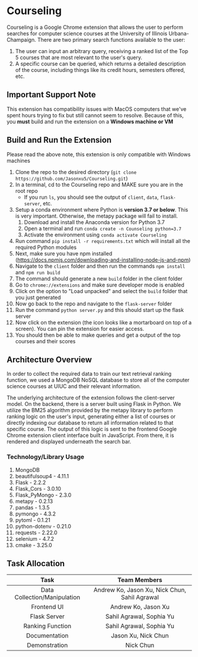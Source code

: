 # Courseling

Courseling is a Google Chrome extension that allows the user to perform searches for computer science courses at the University of Illinois Urbana-Champaign. There are two primary search functions available to the user:

1. The user can input an arbitrary query, receiving a ranked list of the Top 5 courses that are most relevant to the user's query.
2. A specific course can be queried, which returns a detailed description of the course, including things like its credit hours, semesters offered, etc.

## Important Support Note
This extension has compatibility issues with MacOS computers that we've spent hours trying to fix but still cannot seem to resolve.
Because of this, you **must** build and run the extension on a **Windows machine or VM**

## Build and Run the Extension
Please read the above note, this extension is only compatible with Windows machines

1. Clone the repo to the desired directory (`git clone https://github.com/Jasonxu5/Courseling.git`)
2. In a terminal, cd to the Courseling repo and MAKE sure you are in the root repo
    - If you run `ls`, you should see the output of `client`, `data`, `flask-server`, etc.
3. Setup a conda environment where Python is **version 3.7 or below**. This is very important. Otherwise, the metapy package will fail to install.
    1. Download and install the Anaconda version for Python 3.7
    2. Open a terminal and run `conda create -n Counseling python=3.7`
    3. Activate the environment using `conda activate Courseling`
4. Run command `pip install -r requirements.txt` which will install all the required Python modules
5. Next, make sure you have npm installed (https://docs.npmjs.com/downloading-and-installing-node-js-and-npm)
6. Navigate to the `client` folder and then run the commands `npm install` and `npm run build`
7. The command should generate a new `build` folder in the client folder
8. Go to `chrome://extensions` and make sure developer mode is enabled
9. Click on the option to "Load unpacked" and select the `build` folder that you just generated
10. Now go back to the repo and navigate to the `flask-server` folder
11. Run the command `python server.py` and this should start up the flask server
12. Now click on the extension (the icon looks like a mortarboard on top of a screen). You can pin the extension for easier access.
13. You should then be able to make queries and get a output of the top courses and their scores


## Architecture Overview
In order to collect the required data to train our text retrieval ranking function, we used a MongoDB NoSQL database to store all of the computer science courses at UIUC and their relevant information.

The underlying architecture of the extension follows the client-server model. On the backend, there is a server built using Flask in Python. We utilize the BM25 algorithm provided by the metapy library to perform ranking logic on the user's input, generating either a list of courses or directly indexing our database to return all information related to that specific course. The output of this logic is sent to the frontend Google Chrome extension client interface built in JavaScript. From there, it is rendered and displayed underneath the search bar.

### Technology/Library Usage
1. MongoDB
2. beautifulsoup4 - 4.11.1
3. Flask - 2.2.2
4. Flask_Cors - 3.0.10
5. Flask_PyMongo - 2.3.0
6. metapy - 0.2.13
7. pandas - 1.3.5
8. pymongo - 4.3.2
9. pytoml - 0.1.21
10. python-dotenv - 0.21.0
11. requests - 2.22.0
12. selenium - 4.7.2
13. cmake - 3.25.0


## Task Allocation
| Task           | Team Members |
| :------------: | :------------: |
| Data Collection/Manipulation | Andrew Ko, Jason Xu, Nick Chun, Sahil Agrawal |
| Frontend UI | Andrew Ko, Jason Xu |
| Flask Server | Sahil Agrawal, Sophia Yu |
| Ranking Function | Sahil Agrawal, Sophia Yu |
| Documentation | Jason Xu, Nick Chun |
| Demonstration | Nick Chun |
